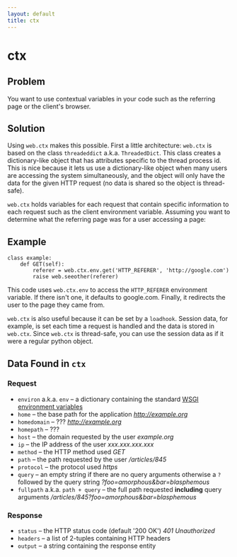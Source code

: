```yaml
---
layout: default
title: ctx
---
```


# ctx

Problem
-------

You want to use contextual variables in your code such as the referring page or the client's browser.

Solution
--------

Using `web.ctx` makes this possible. First a little architecture: `web.ctx` is based on the class `threadeddict` a.k.a. `ThreadedDict`. This class creates a dictionary-like object that has attributes specific to the thread process id. This is nice because it lets us use a dictionary-like object when many users are accessing the system simultaneously, and the object will only have the data for the given HTTP request (no data is shared so the object is thread-safe).

`web.ctx` holds variables for each request that contain specific information to each request such as the client environment variable. Assuming you want to determine what the referring page was for a user accessing a page:

Example
-------

    class example:
        def GET(self):
            referer = web.ctx.env.get('HTTP_REFERER', 'http://google.com')
            raise web.seeother(referer)

This code uses `web.ctx.env` to access the `HTTP_REFERER` environment variable. If there isn't one, it defaults to google.com. Finally, it redirects the user to the page they came from.

`web.ctx` is also useful because it can be set by a `loadhook`. Session data, for example, is set each time a request is handled and the data is stored in `web.ctx`. Since `web.ctx` is thread-safe, you can use the session data as if it were a regular python object.

Data Found in `ctx`
-------------------

### Request ###
*   `environ` a.k.a. `env` &ndash; a dictionary containing the standard [WSGI environment variables](http://www.python.org/dev/peps/pep-0333/#environ-variables)
*   `home` &ndash; the base path for the application *http://example.org*
*   `homedomain` &ndash; ??? *http://example.org*
*   `homepath` &ndash; ???
*   `host` &ndash; the domain requested by the user *example.org*
*   `ip` &ndash; the IP address of the user *xxx.xxx.xxx.xxx*
*   `method` &ndash; the HTTP method used *GET*
*   `path` &ndash; the path requested by the user */articles/845*
*   `protocol` &ndash; the protocol used *https*
*   `query` &ndash; an empty string if there are no query arguments otherwise a `?` followed by the query string *?foo=amorphous&bar=blasphemous*
*   `fullpath` a.k.a. `path + query` &ndash; the full path requested **including** query arguments */articles/845?foo=amorphous&bar=blasphemous*

### Response ###
*   `status` &ndash; the HTTP status code (default '200 OK') *401 Unauthorized*
*   `headers` &ndash; a list of 2-tuples containing HTTP headers
*   `output` &ndash; a string containing the response entity